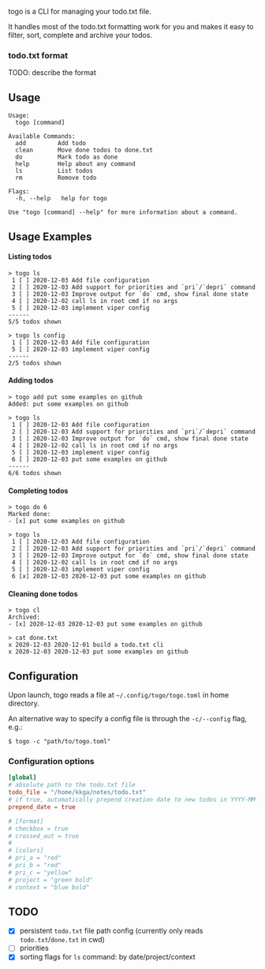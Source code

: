 togo is a CLI for managing your todo.txt file.

It handles most of the todo.txt formatting work for you and makes it easy to
filter, sort, complete and archive your todos.

### todo.txt format

TODO: describe the format

## Usage

```
Usage:
  togo [command]

Available Commands:
  add         Add todo
  clean       Move done todos to done.txt
  do          Mark todo as done
  help        Help about any command
  ls          List todos
  rm          Remove todo

Flags:
  -h, --help   help for togo

Use "togo [command] --help" for more information about a command.
```

## Usage Examples

#### Listing todos

```
> togo ls
 1 [ ] 2020-12-03 Add file configuration
 2 [ ] 2020-12-03 Add support for priorities and `pri`/`depri` command
 3 [ ] 2020-12-03 Improve output for `do` cmd, show final done state
 4 [ ] 2020-12-02 call ls in root cmd if no args
 5 [ ] 2020-12-03 implement viper config
------
5/5 todos shown
```

```
> togo ls config
 1 [ ] 2020-12-03 Add file configuration
 5 [ ] 2020-12-03 implement viper config
------
2/5 todos shown
```

#### Adding todos

```
> togo add put some examples on github
Added: put some examples on github
```

```
> togo ls
 1 [ ] 2020-12-03 Add file configuration
 2 [ ] 2020-12-03 Add support for priorities and `pri`/`depri` command
 3 [ ] 2020-12-03 Improve output for `do` cmd, show final done state
 4 [ ] 2020-12-02 call ls in root cmd if no args
 5 [ ] 2020-12-03 implement viper config
 6 [ ] 2020-12-03 put some examples on github
------
6/6 todos shown
```

#### Completing todos

```
> togo do 6
Marked done:
- [x] put some examples on github
```

```
> togo ls
 1 [ ] 2020-12-03 Add file configuration
 2 [ ] 2020-12-03 Add support for priorities and `pri`/`depri` command
 3 [ ] 2020-12-03 Improve output for `do` cmd, show final done state
 4 [ ] 2020-12-02 call ls in root cmd if no args
 5 [ ] 2020-12-03 implement viper config
 6 [x] 2020-12-03 2020-12-03 put some examples on github
```

#### Cleaning done todos

```
> togo cl
Archived:
- [x] 2020-12-03 2020-12-03 put some examples on github
```

```
> cat done.txt
x 2020-12-03 2020-12-01 build a todo.txt cli
x 2020-12-03 2020-12-03 put some examples on github
```

## Configuration

Upon launch, togo reads a file at `~/.config/togo/togo.toml` in home directory.

An alternative way to specify a config file is through the `-c/--config` flag,
e.g.:

```
$ togo -c "path/to/togo.toml"
```

### Configuration options

```toml
[global]
# absolute path to the todo.txt file
todo_file = "/home/kkga/notes/todo.txt"
# if true, automatically prepend creation date to new todos in YYYY-MM-DD format
prepend_date = true

# [format]
# checkbox = true
# crossed_out = true
#
# [colors]
# pri_a = "red"
# pri_b = "red"
# pri_c = "yellow"
# project = "green bold"
# context = "blue bold"
```

## TODO

- [x] persistent `todo.txt` file path config (currently only reads `todo.txt`/`done.txt` in cwd)
- [ ] priorities
- [x] sorting flags for `ls` command: by date/project/context
